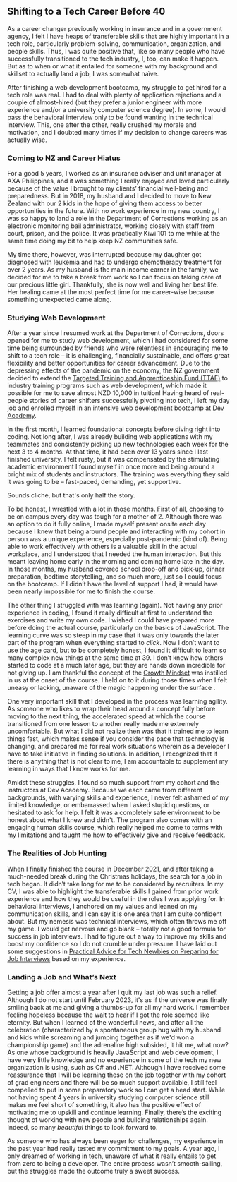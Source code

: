 ## Shifting to a Tech Career Before 40

As a career changer previously working in insurance and in a government agency, I felt I have heaps of transferable skills that are highly important in a tech role, particularly problem-solving, communication, organization, and people skills. Thus, I was quite positive that, like so many people who have successfully transitioned to the tech industry, I, too, can make it happen. But as to when or what it entailed for someone with my background and skillset to actually land a job, I was somewhat naïve.

After finishing a web development bootcamp, my struggle to get hired for a tech role was real. I had to deal with plenty of application rejections and a couple of almost-hired (but they prefer a junior engineer with more experience and/or a university computer science degree). In some, I would pass the behavioral interview only to be found wanting in the technical interview. This, one after the other, really crushed my morale and motivation, and I doubted many times if my decision to change careers was actually wise.

### Coming to NZ and Career Hiatus

For a good 5 years, I worked as an insurance adviser and unit manager at AXA Philippines, and it was something I really enjoyed and loved particularly because of the value I brought to my clients’ financial well-being and preparedness. But in 2018, my husband and I decided to move to New Zealand with our 2 kids in the hope of giving them access to better opportunities in the future. With no work experience in my new country, I was so happy to land a role in the Department of Corrections working as an electronic monitoring bail administrator, working closely with staff from court, prison, and the police. It was practically Kiwi 101 to me while at the same time doing my bit to help keep NZ communities safe. 

My time there, however, was interrupted because my daughter got diagnosed with leukemia and had to undergo chemotherapy treatment for over 2 years. As my husband is the main income earner in the family, we decided for me to take a break from work so I can focus on taking care of our precious little girl. Thankfully, she is now well and living her best life. Her healing came at the most perfect time for me career-wise because something unexpected came along.

### Studying Web Development

After a year since I resumed work at the Department of Corrections, doors opened for me to study web development, which I had considered for some time being surrounded by friends who were relentless in encouraging me to shift to a tech role – it is challenging, financially sustainable, and offers great flexibility and better opportunities for career advancement. Due to the depressing effects of the pandemic on the economy, the NZ government decided to extend the [Targeted Training and Apprenticeship Fund (TTAF)](https://www.careers.govt.nz/courses/funding-study-and-training/ttaf/) to industry training programs such as web development, which made it possible for me to save almost NZD 10,000 in tuition! Having heard of real-people stories of career shifters successfully pivoting into tech, I left my day job and enrolled myself in an intensive web development bootcamp at [Dev Academy](https://devacademy.co.nz/).   

In the first month, I learned foundational concepts before diving right into coding. Not long after, I was already building web applications with my teammates and consistently picking up new technologies each week for the next 3 to 4 months. At that time, it had been over 13 years since I last finished university. I felt rusty, but it was compensated by the stimulating academic environment I found myself in once more and being around a bright mix of students and instructors. The training was everything they said it was going to be – fast-paced, demanding, yet supportive. 

Sounds cliché, but that's only half the story.

To be honest, I wrestled with a lot in those months. First of all, choosing to be on campus every day was tough for a mother of 2. Although there was an option to do it fully online, I made myself present onsite each day because I knew that being around people and interacting with my cohort in person was a unique experience, especially post-pandemic (kind of). Being able to work effectively with others is a valuable skill in the actual workplace, and I understood that I needed the human interaction. But this meant leaving home early in the morning and coming home late in the day. In those months, my husband covered school drop-off and pick-up, dinner preparation, bedtime storytelling, and so much more, just so I could focus on the bootcamp. If I didn’t have the level of support I had, it would have been nearly impossible for me to finish the course. 

The other thing I struggled with was learning (again). Not having any prior experience in coding, I found it really difficult at first to understand the exercises and write my own code. I wished I could have prepared more before doing the actual course, particularly on the basics of JavaScript. The learning curve was so steep in my case that it was only towards the later part of the program when everything started to *click*. Now I don’t want to use the age card, but to be completely honest, I found it difficult to learn so many complex new things at the same time at 39. I don’t know how others started to code at a much later age, but they are hands down incredible for not giving up. I am thankful the concept of the [Growth Mindset](https://www.youtube.com/watch?v=hiiEeMN7vbQ) was instilled in us at the onset of the course. I held on to it during those times when I felt uneasy or lacking, unaware of the magic happening under the surface .  

One very important skill that I developed in the process was learning agility. As someone who likes to wrap their head around a concept fully before moving to the next thing, the accelerated speed at which the course transitioned from one lesson to another really made me extremely uncomfortable. But what I did not realize then was that it trained me to learn things fast, which makes sense if you consider the pace that technology is changing, and prepared me for real work situations wherein as a developer I have to take initiative in finding solutions. In addition, I recognized that if there is anything that is not clear to me, I am accountable to supplement my learning in ways that I know works for me.

Amidst these struggles, I found so much support from my cohort and the instructors at Dev Academy. Because we each came from different backgrounds, with varying skills and experience, I never felt ashamed of my limited knowledge, or embarrassed when I asked stupid questions, or hesitated to ask for help. I felt it was a completely safe environment to be honest about what I knew and didn't. The program also comes with an engaging human skills course, which really helped me come to terms with my limitations and taught me how to effectively give and receive feedback. 

### The Realities of Job Hunting

When I finally finished the course in December 2021, and after taking a much-needed break during the Christmas holidays, the search for a job in tech began. It didn’t take long for me to be considered by recruiters. In my CV, I was able to highlight the transferable skills I gained from prior work experience and how they would be useful in the roles I was applying for. In behavioral interviews, I anchored on my values and leaned on my communication skills, and I can say it is one area that I am quite confident about. But my nemesis was technical interviews, which often throws me off my game. I would get nervous and go blank – totally not a good formula for success in job interviews. I had to figure out a way to improve my skills and boost my confidence so I do not crumble under pressure. I have laid out some suggestions in [Practical Advice for Tech Newbies on Preparing for Job Interviews](https://beforeforty.hashnode.dev/practical-advice-for-tech-newbies-on-preparing-for-job-interviews) based on my experience.

### Landing a Job and What’s Next

Getting a job offer almost a year after I quit my last job was such a relief. Although I do not start until February 2023, it's as if the universe was finally smiling back at me and giving a thumbs-up for all my hard work. I remember feeling hopeless because the wait to hear if I got the role seemed like eternity. But when I learned of the wonderful news, and after all the celebration (characterized by a spontaneous group hug with my husband and kids while screaming and jumping together as if we'd won a championship game) and the adrenaline high subsided, it hit me, what now? As one whose background is heavily JavaScript and web development, I have very little knowledge and no experience in some of the tech my new organization is using, such as C# and .NET. Although I have received some reassurance that I will be learning these on the job together with my cohort of grad engineers and there will be so much support available, I still feel compelled to put in some preparatory work so I can get a head start. While not having spent 4 years in university studying computer science still makes me feel short of something, it also has the positive effect of motivating me to upskill and continue learning. Finally, there’s the exciting thought of working with new people and building relationships again. Indeed, so many *beautiful* things to look forward to.

As someone who has always been eager for challenges, my experience in the past year had really tested my commitment to my goals. A year ago, I only dreamed of working in tech, unaware of what it really entails to get from zero to being a developer. The entire process wasn’t smooth-sailing, but the struggles made the outcome truly a sweet success.
